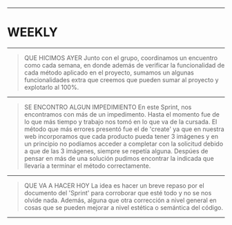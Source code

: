 ------------

# WEEKLY

------------

> QUE HICIMOS AYER
    Junto con el grupo, coordinamos un encuentro como cada semana, en donde además de verificar la funcionalidad de cada método aplicado en el proyecto, sumamos un algunas funcionalidades extra que creemos que pueden sumar al proyecto y explotarlo al 100%.

------------

> SE ENCONTRO ALGUN IMPEDIMIENTO
    En este Sprint, nos encontramos con más de un impedimento. Hasta el momento fue de lo que más tiempo y trabajo nos tomó en lo que va de la cursada. El método que más errores presentó fue el de 'create' ya que en nuestra web incorporamos que cada producto pueda tener 3 imágenes y en un principio no podíamos acceder a completar con la solicitud debido a que de las 3 imágenes, siempre se repetía alguna. Despúes de pensar en más de una solución pudimos encontrar la indicada que llevaría a terminar el método correctamente.

------------

> QUE VA A HACER HOY
    La idea es hacer un breve repaso por el documento del 'Sprint' para corroborar que esté todo y no se nos olvide nada. Además, alguna que otra corrección a nivel general en cosas que se pueden mejorar a nivel estética o semántica del código.

------------